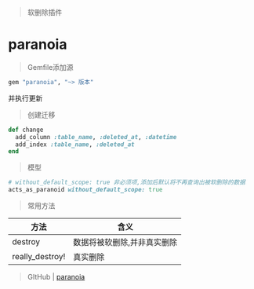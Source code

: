 > 软删除插件

# paranoia
> Gemfile添加源
```ruby
gem "paranoia", "~> 版本"
```
并执行更新

> 创建迁移
```ruby
def change
  add_column :table_name, :deleted_at, :datetime
  add_index :table_name, :deleted_at
end
```
> 模型
```ruby
# without_default_scope: true 非必须项,添加后默认将不再查询出被软删除的数据
acts_as_paranoid without_default_scope: true
```
> 常用方法

方法|含义
-|-
destroy|数据将被软删除,并非真实删除
really_destroy!|真实删除

> GItHub | [paranoia](https://github.com/rubysherpas/paranoia)
